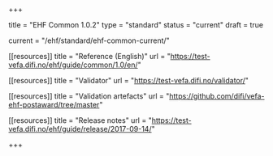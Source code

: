 +++

title = "EHF Common 1.0.2"
type = "standard"
status = "current"
draft = true

current = "/ehf/standard/ehf-common-current/"

[[resources]]
title = "Reference (English)"
url = "https://test-vefa.difi.no/ehf/guide/common/1.0/en/"

[[resources]]
title = "Validator"
url = "https://test-vefa.difi.no/validator/"

[[resources]]
title = "Validation artefacts"
url = "https://github.com/difi/vefa-ehf-postaward/tree/master"

[[resources]]
title = "Release notes"
url = "https://test-vefa.difi.no/ehf/guide/release/2017-09-14/"

+++
